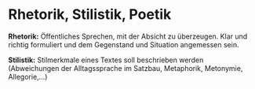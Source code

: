 # Rhetorik, Stilistik, Poetik

**Rhetorik:** Öffentliches Sprechen, mit der Absicht zu überzeugen. Klar und richtig formuliert und dem Gegenstand und Situation angemessen sein.

**Stilistik:** Stilmerkmale eines Textes soll beschrieben werden (Abweichungen der Alltagssprache im Satzbau, Metaphorik, Metonymie, Allegorie,...)


